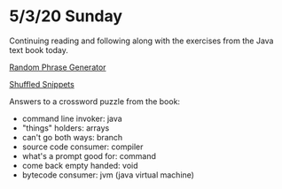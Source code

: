 # 5/3/20 Sunday 

Continuing reading and following along with the exercises from the Java text book today.

[Random Phrase Generator](../exercises/PhraseOMatic.java)

[Shuffled Snippets](../exercises/Shuffle1.java)

Answers to a crossword puzzle from the book:
- command line invoker: java
- "things" holders: arrays
- can't go both ways: branch
- source code consumer: compiler
- what's a prompt good for: command 
- come back empty handed: void
- bytecode consumer: jvm (java virtual machine)